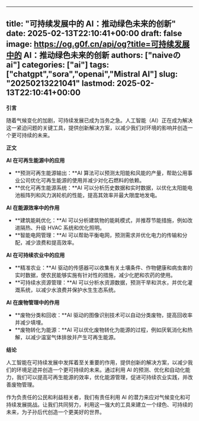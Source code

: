 
---
title: "可持续发展中的 AI：推动绿色未来的创新"
date: 2025-02-13T22:10:41+00:00
draft: false
image: https://og.g0f.cn/api/og?title=可持续发展中的 AI：推动绿色未来的创新
authors: ["naiveのai"]
categories: ["ai"]
tags: ["chatgpt","sora","openai","Mistral AI"]
slug: "20250213221041"
lastmod: 2025-02-13T22:10:41+00:00
---
**引言**

随着气候变化的加剧，可持续发展已成为当务之急。人工智能（AI）正在成为解决这一紧迫问题的关键工具，提供创新解决方案，以减少我们对环境的影响并创造一个更可持续的未来。

**正文**

**AI 在可再生能源中的应用**

* **预测可再生能源输出：**AI 算法可以预测太阳能和风能的产量，帮助公用事业公司优化可再生能源的使用并减少对化石燃料的依赖。
* **优化可再生能源系统：**AI 可以分析历史数据和实时数据，以优化太阳能电池板阵列和风力涡轮机的性能，提高其效率并最大限度地发电。

**AI 在能源效率中的作用**

* **建筑能耗优化：**AI 可以分析建筑物的能耗模式，并推荐节能措施，例如改进隔热、升级 HVAC 系统和优化照明。
* **智能电网管理：**AI 可以帮助平衡电网，预测需求并优化电力的传输和分配，减少浪费和提高效率。

**AI 在可持续农业中的应用**

* **精准农业：**AI 驱动的传感器可以收集有关土壤条件、作物健康和病虫害的实时数据，使农民能够实施有针对性的措施，减少化肥和农药的使用。
* **可持续水资源管理：**AI 可以分析水资源数据，预测干旱和洪水，并优化灌溉系统，以减少水浪费并保护水生生态系统。

**AI 在废物管理中的作用**

* **废物分类和回收：**AI 驱动的图像识别技术可以自动分类废物，提高回收率并减少填埋。
* **废物转化为能源：**AI 可以优化废物转化为能源的过程，例如厌氧消化和热解，以减少温室气体排放并产生可再生能源。

**结论**

人工智能在可持续发展中发挥着至关重要的作用，提供创新的解决方案，以减少我们的环境足迹并创造一个更可持续的未来。通过利用 AI 的预测、优化和自动化能力，我们可以提高可再生能源的效率，优化能源管理，促进可持续农业实践，并改善废物管理。

作为负责任的公民和利益相关者，我们有责任利用 AI 的潜力来应对气候变化和可持续发展挑战。让我们共同努力，利用这一强大的工具来建立一个绿色、可持续的未来，为子孙后代创造一个更美好的世界。